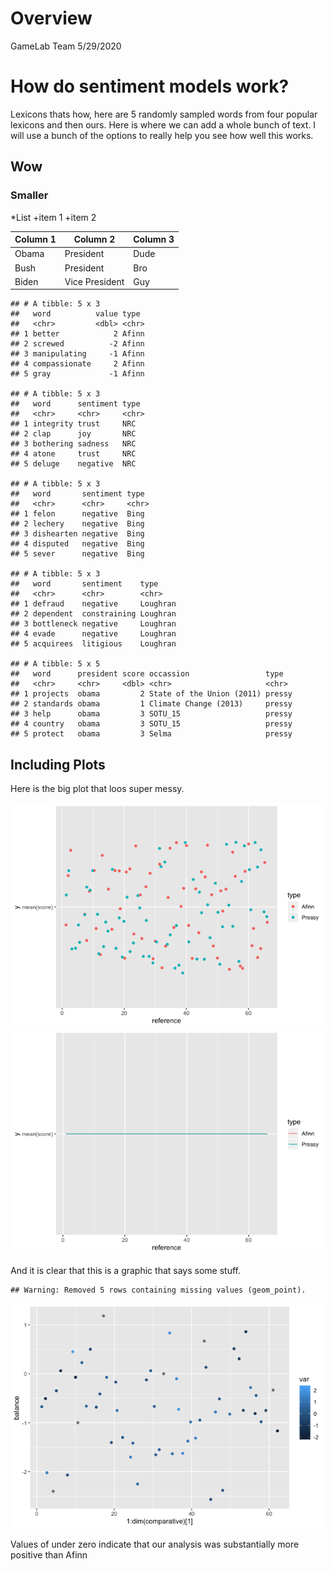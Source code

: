 Overview
================
GameLab Team
5/29/2020

# How do sentiment models work?

Lexicons thats how, here are 5 randomly sampled words from four popular
lexicons and then ours. Here is where we can add a whole bunch of text.
I will use a bunch of the options to really help you see how well this
works.

## Wow

### Smaller

\*List +item 1 +item 2

| Column 1 | Column 2       | Column 3 |
| -------- | -------------- | -------- |
| Obama    | President      | Dude     |
| Bush     | President      | Bro      |
| Biden    | Vice President | Guy      |

    ## # A tibble: 5 x 3
    ##   word          value type 
    ##   <chr>         <dbl> <chr>
    ## 1 better            2 Afinn
    ## 2 screwed          -2 Afinn
    ## 3 manipulating     -1 Afinn
    ## 4 compassionate     2 Afinn
    ## 5 gray             -1 Afinn

    ## # A tibble: 5 x 3
    ##   word      sentiment type 
    ##   <chr>     <chr>     <chr>
    ## 1 integrity trust     NRC  
    ## 2 clap      joy       NRC  
    ## 3 bothering sadness   NRC  
    ## 4 atone     trust     NRC  
    ## 5 deluge    negative  NRC

    ## # A tibble: 5 x 3
    ##   word       sentiment type 
    ##   <chr>      <chr>     <chr>
    ## 1 felon      negative  Bing 
    ## 2 lechery    negative  Bing 
    ## 3 dishearten negative  Bing 
    ## 4 disputed   negative  Bing 
    ## 5 sever      negative  Bing

    ## # A tibble: 5 x 3
    ##   word       sentiment    type    
    ##   <chr>      <chr>        <chr>   
    ## 1 defraud    negative     Loughran
    ## 2 dependent  constraining Loughran
    ## 3 bottleneck negative     Loughran
    ## 4 evade      negative     Loughran
    ## 5 acquirees  litigious    Loughran

    ## # A tibble: 5 x 5
    ##   word      president score occassion                 type  
    ##   <chr>     <chr>     <dbl> <chr>                     <chr> 
    ## 1 projects  obama         2 State of the Union (2011) pressy
    ## 2 standards obama         1 Climate Change (2013)     pressy
    ## 3 help      obama         3 SOTU_15                   pressy
    ## 4 country   obama         3 SOTU_15                   pressy
    ## 5 protect   obama         3 Selma                     pressy

## Including Plots

Here is the big plot that loos super
messy.

![](README_files/figure-gfm/pressure-1.png)<!-- -->![](README_files/figure-gfm/pressure-2.png)<!-- -->

And it is clear that this is a graphic that says some
stuff.

    ## Warning: Removed 5 rows containing missing values (geom_point).

![](README_files/figure-gfm/description%20of%20what%20is%20up-1.png)<!-- -->

Values of under zero indicate that our analysis was substantially more
positive than Afinn
